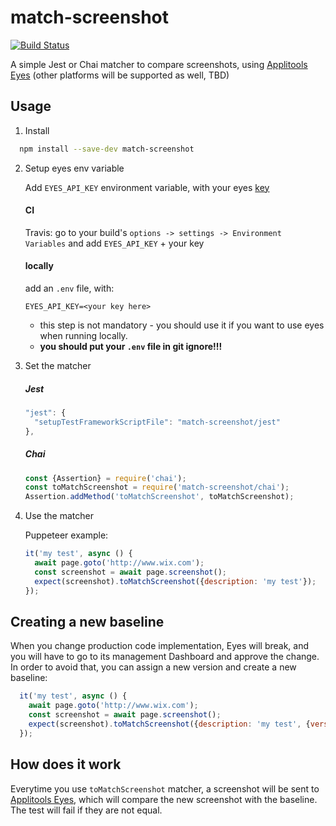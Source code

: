 # match-screenshot

[![Build Status](https://travis-ci.org/wix-incubator/match-screenshot.svg?branch=master)](https://travis-ci.org/wix-incubator/match-screenshot)

A simple Jest or Chai matcher to compare screenshots, using [Applitools Eyes](https://applitools.com/) (other platforms will be supported as well, TBD)


## Usage

1. Install

```bash
  npm install --save-dev match-screenshot
```

2. Setup eyes env variable

    Add `EYES_API_KEY` environment variable, with your eyes [key](https://applitools.com/docs/topics/overview/obtain-api-key.html) 

    #### CI

      Travis: go to your build's `options -> settings -> Environment Variables` and add `EYES_API_KEY` + your key


    #### locally

      add an `.env` file, with:

      ```
      EYES_API_KEY=<your key here>
      ```

      - this step is not mandatory - you should use it if you want to use eyes when running locally.
      - **you should put your `.env` file in git ignore!!!**


3. Set the matcher

    ##### Jest

    ```js
    "jest": {
      "setupTestFrameworkScriptFile": "match-screenshot/jest"
    },
    ```

    ##### Chai

    ```js
    const {Assertion} = require('chai');
    const toMatchScreenshot = require('match-screenshot/chai');
    Assertion.addMethod('toMatchScreenshot', toMatchScreenshot);
    ```

3. Use the matcher

    Puppeteer example:

    ```js
    it('my test', async () {
      await page.goto('http://www.wix.com');
      const screenshot = await page.screenshot();
      expect(screenshot).toMatchScreenshot({description: 'my test'});
    });
    ```


## Creating a new baseline

When you change production code implementation, Eyes will break, and you will have to go to its management Dashboard and approve the change. In order to avoid that, you can assign a new version and create a new baseline:

```js
  it('my test', async () {
    await page.goto('http://www.wix.com');
    const screenshot = await page.screenshot();
    expect(screenshot).toMatchScreenshot({description: 'my test', {version: 'v1.0.1'}});
  });
```


## How does it work

Everytime you use `toMatchScreenshot` matcher, a screenshot will be sent to [Applitools Eyes](https://applitools.com/), which will compare the new screenshot with the baseline. The test will fail if they are not equal.

